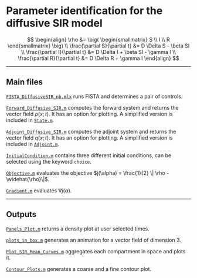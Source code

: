 # Parameter identification for the diffusive SIR model

$$
\begin{align}
	\rho &= \big( \begin{smallmatrix} S \\ I \\ R \end{smallmatrix} \big)
	\\
	\frac{\partial S}{\partial t} &= D \Delta S - \beta SI
	\\
	\frac{\partial I}{\partial t} &= D \Delta I + \beta SI - \gamma I
	\\
	\frac{\partial R}{\partial t} &= D \Delta R + \gamma I
\end{align}
$$

---
## Main files

[`FISTA_DiffusiveSIR_nb.mlx`](FISTA_DiffusiveSIR_nb.mlx) runs FISTA and determines a pair of controls.

[`Forward_Diffusive_SIR.m`](Forward_Diffusive_SIR.m) computes the forward system and returns the vector field $\rho(x;t)$. It has an option for plotting. A simplified version is included in [`State.m`](State.m).

[`Adjoint_Diffusive_SIR.m`](Adjoint_Diffusive_SIR.m) computes the adjoint system and returns the vector field $q(x;t)$. It has an option for plotting. A simplified version is included in [`Adjoint.m`](Adjoint.m).

[`InitialCondition.m`](InitialCondition.m) contains three different initial conditions, can be selected using the keyword `choice`.

[`Objective.m`](Objective.m) evaluates the objective $j(\alpha) = \frac{1}{2} \| \rho - \widehat{\rho}\|$.

[`Gradient.m`](Gradient.m) evaluates $\nabla j(\alpha)$.

---

## Outputs

[`Panels_Plot.m`](Panels_Plot.m) returns a density plot at user selected times.

[`plots_in_box.m`](plots_in_box.m) generates an animation for a vector field of dimension 3.

[`Plot_SIR_Mean_Curves.m`](Plot_SIR_Mean_Curves.m) aggregates each compartment in space and plots it.

[`Contour_Plots.m`](Contour_Plots.m) generates a coarse and a fine contour plot.
